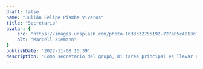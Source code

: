 ```yaml
---
draft: false
name: "Julián Felipe Piamba Viveros"
title: "Secretario"
avatar: {
    src: "https://images.unsplash.com/photo-1633332755192-727a05c4013d?&fit=crop&w=280",
    alt: "Marcell Ziemann"
}
publishDate: "2022-11-08 15:39"
description: "Como secretario del grupo, mi tarea principal es llevar el control de las reuniones, realizando actas, llevando registro de las decisiones y velando por el bienestar del proyecto y del equipo."
---
```


